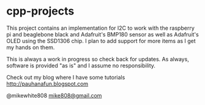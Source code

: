 cpp-projects
============
This project contains an implementation for I2C to work with the raspberry pi and beaglebone black
and Adafruit's BMP180 sensor as well as Adafruit's OLED using the SSD1306 chip. I plan to add
support for more items as I get my hands on them.

This is always a work in progress so check back for updates. As always, software is provided
"as is" and I assume no responsibility.

Check out my blog where I have some tutorials
http://pauhanafun.blogspot.com

@mikewhite808
mike808@gmail.com
